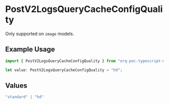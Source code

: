 # PostV2LogsQueryCacheConfigQuality

Only supported on `image` models.

## Example Usage

```typescript
import { PostV2LogsQueryCacheConfigQuality } from "orq-poc-typescript-multi-env-version/models/operations";

let value: PostV2LogsQueryCacheConfigQuality = "hd";
```

## Values

```typescript
"standard" | "hd"
```